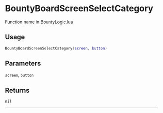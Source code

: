 # BountyBoardScreenSelectCategory
Function name in BountyLogic.lua
## Usage
```lua
BountyBoardScreenSelectCategory(screen, button)
```
## Parameters
`screen`, `button`
## Returns
`nil`

---